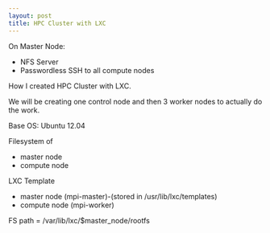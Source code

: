 ```yaml
---
layout: post
title: HPC Cluster with LXC
---
```


On Master Node: 
* NFS Server 
* Passwordless SSH to all compute nodes




How I created HPC Cluster with LXC.

We will be creating one control node and then 3 worker nodes to actually do the work.

Base OS: Ubuntu 12.04

Filesystem of 
* master node 
* compute node




LXC Template 
* master node (mpi-master)-(stored in /usr/lib/lxc/templates) 
* compute node (mpi-worker)




FS path = /var/lib/lxc/$master_node/rootfs
